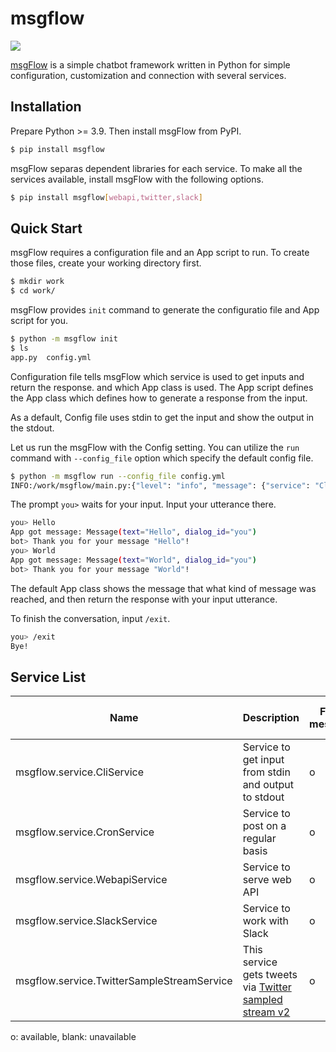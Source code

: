 # msgflow

![](https://github.com/colorfulscoop/msgflow/workflows/unittest/badge.svg)

[msgFlow](https://github.com/colorfulscoop/msgflow) is a simple chatbot framework written in Python for simple configuration, customization and connection with several services.

## Installation

Prepare Python >= 3.9. Then install msgFlow from PyPI.

```sh
$ pip install msgflow
```

msgFlow separas dependent libraries for each service. To make all the services available, install msgFlow with the following options.

```sh
$ pip install msgflow[webapi,twitter,slack]
```

## Quick Start

msgFlow requires a configuration file and an App script to run.
To create those files, create your working directory first.

```sh
$ mkdir work
$ cd work/
```

msgFlow provides `init` command to generate the configuratio file and App script for you.

```sh
$ python -m msgflow init
$ ls
app.py  config.yml
```

Configuration file tells msgFlow which service is used to get inputs and return the response. and which App class is used.
The App script defines the App class which defines how to generate a response from the input.

As a default, Config file uses stdin to get the input and show the output in the stdout.

Let us run the msgFlow with the Config setting.
You can utilize the `run` command with `--config_file` option which specify the default config file.

```sh
$ python -m msgflow run --config_file config.yml
INFO:/work/msgflow/main.py:{"level": "info", "message": {"service": "CliService", "post_service": "CliService"}, "time": "2020-12-26 11:10:43.886375"}
```

The prompt `you>` waits for your input. Input your utterance there.

```sh
you> Hello
App got message: Message(text="Hello", dialog_id="you")
bot> Thank you for your message "Hello"!
you> World
App got message: Message(text="World", dialog_id="you")
bot> Thank you for your message "World"!
```

The default App class shows the message that what kind of message was reached, and then return the response with your input utterance.

To finish the conversation, input `/exit`.

```sh
you> /exit
Bye!
```

## Service List

| Name | Description | Flow message | Post | Respond to message | Where to handle message |
| --- | --- | --- | --- | --- | --- |
| msgflow.service.CliService | Service to get input from stdin and output to stdout | o | o| o | Foreground |
| msgflow.service.CronService | Service to post on a regular basis | o  | | | Foreground |
| msgflow.service.WebapiService | Service to serve web API | o | | o  | Foreground |
| msgflow.service.SlackService | Service to work with Slack | o | o | o | Background |
| msgflow.service.TwitterSampleStreamService | This service gets tweets via [Twitter sampled stream v2](https://developer.twitter.com/en/docs/twitter-api/tweets/sampled-stream/api-reference/get-tweets-sample-stream) | o | | | Background |

o: available, blank: unavailable